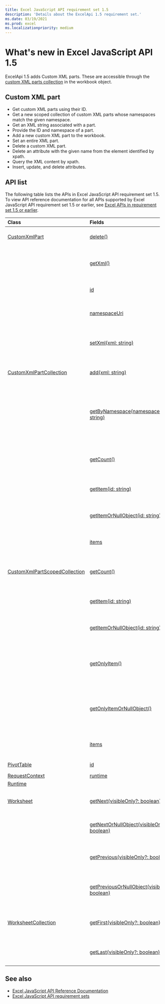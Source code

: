 ```yaml
---
title: Excel JavaScript API requirement set 1.5
description: 'Details about the ExcelApi 1.5 requirement set.'
ms.date: 03/19/2021
ms.prod: excel
ms.localizationpriority: medium
---
```


# What's new in Excel JavaScript API 1.5

ExcelApi 1.5 adds Custom XML parts. These are accessible through the [custom XML parts collection](/javascript/api/excel/excel.workbook#excel-excel-workbook-customxmlparts-member) in the workbook object.

## Custom XML part

* Get custom XML parts using their ID.
* Get a new scoped collection of custom XML parts whose namespaces match the given namespace.
* Get an XML string associated with a part.
* Provide the ID and namespace of a part.
* Add a new custom XML part to the workbook.
* Set an entire XML part.
* Delete a custom XML part.
* Delete an attribute with the given name from the element identified by xpath.
* Query the XML content by xpath.
* Insert, update, and delete attributes.

## API list

The following table lists the APIs in Excel JavaScript API requirement set 1.5. To view API reference documentation for all APIs supported by Excel JavaScript API requirement set 1.5 or earlier, see [Excel APIs in requirement set 1.5 or earlier](/javascript/api/excel?view=excel-js-1.5&preserve-view=true).

| Class | Fields | Description |
|:---|:---|:---|
|[CustomXmlPart](/javascript/api/excel/excel.customxmlpart)|[delete()](/javascript/api/excel/excel.customxmlpart#excel-excel-customxmlpart-delete-member(1))|Deletes the custom XML part.|
||[getXml()](/javascript/api/excel/excel.customxmlpart#excel-excel-customxmlpart-getXml-member(1))|Gets the custom XML part's full XML content.|
||[id](/javascript/api/excel/excel.customxmlpart#excel-excel-customxmlpart-id-member)|The custom XML part's ID.|
||[namespaceUri](/javascript/api/excel/excel.customxmlpart#excel-excel-customxmlpart-namespaceUri-member)|The custom XML part's namespace URI.|
||[setXml(xml: string)](/javascript/api/excel/excel.customxmlpart#excel-excel-customxmlpart-setXml-member(1))|Sets the custom XML part's full XML content.|
|[CustomXmlPartCollection](/javascript/api/excel/excel.customxmlpartcollection)|[add(xml: string)](/javascript/api/excel/excel.customxmlpartcollection#excel-excel-customxmlpartcollection-add-member(1))|Adds a new custom XML part to the workbook.|
||[getByNamespace(namespaceUri: string)](/javascript/api/excel/excel.customxmlpartcollection#excel-excel-customxmlpartcollection-getByNamespace-member(1))|Gets a new scoped collection of custom XML parts whose namespaces match the given namespace.|
||[getCount()](/javascript/api/excel/excel.customxmlpartcollection#excel-excel-customxmlpartcollection-getCount-member(1))|Gets the number of custom XML parts in the collection.|
||[getItem(id: string)](/javascript/api/excel/excel.customxmlpartcollection#excel-excel-customxmlpartcollection-getItem-member(1))|Gets a custom XML part based on its ID.|
||[getItemOrNullObject(id: string)](/javascript/api/excel/excel.customxmlpartcollection#excel-excel-customxmlpartcollection-getItemOrNullObject-member(1))|Gets a custom XML part based on its ID.|
||[items](/javascript/api/excel/excel.customxmlpartcollection#excel-excel-customxmlpartcollection-items-member)|Gets the loaded child items in this collection.|
|[CustomXmlPartScopedCollection](/javascript/api/excel/excel.customxmlpartscopedcollection)|[getCount()](/javascript/api/excel/excel.customxmlpartscopedcollection#excel-excel-customxmlpartscopedcollection-getCount-member(1))|Gets the number of CustomXML parts in this collection.|
||[getItem(id: string)](/javascript/api/excel/excel.customxmlpartscopedcollection#excel-excel-customxmlpartscopedcollection-getItem-member(1))|Gets a custom XML part based on its ID.|
||[getItemOrNullObject(id: string)](/javascript/api/excel/excel.customxmlpartscopedcollection#excel-excel-customxmlpartscopedcollection-getItemOrNullObject-member(1))|Gets a custom XML part based on its ID.|
||[getOnlyItem()](/javascript/api/excel/excel.customxmlpartscopedcollection#excel-excel-customxmlpartscopedcollection-getOnlyItem-member(1))|If the collection contains exactly one item, this method returns it.|
||[getOnlyItemOrNullObject()](/javascript/api/excel/excel.customxmlpartscopedcollection#excel-excel-customxmlpartscopedcollection-getOnlyItemOrNullObject-member(1))|If the collection contains exactly one item, this method returns it.|
||[items](/javascript/api/excel/excel.customxmlpartscopedcollection#excel-excel-customxmlpartscopedcollection-items-member)|Gets the loaded child items in this collection.|
|[PivotTable](/javascript/api/excel/excel.pivottable)|[id](/javascript/api/excel/excel.pivottable#excel-excel-pivottable-id-member)|ID of the PivotTable.|
|[RequestContext](/javascript/api/excel/excel.requestcontext)|[runtime](/javascript/api/excel/excel.requestcontext#excel-excel-requestcontext-runtime-member)||
|[Runtime](/javascript/api/excel/excel.runtime)||[Workbook](/javascript/api/excel/excel.workbook)|[customXmlParts](/javascript/api/excel/excel.workbook#excel-excel-workbook-customXmlParts-member)|Represents the collection of custom XML parts contained by this workbook.|
|[Worksheet](/javascript/api/excel/excel.worksheet)|[getNext(visibleOnly?: boolean)](/javascript/api/excel/excel.worksheet#excel-excel-worksheet-getNext-member(1))|Gets the worksheet that follows this one.|
||[getNextOrNullObject(visibleOnly?: boolean)](/javascript/api/excel/excel.worksheet#excel-excel-worksheet-getNextOrNullObject-member(1))|Gets the worksheet that follows this one.|
||[getPrevious(visibleOnly?: boolean)](/javascript/api/excel/excel.worksheet#excel-excel-worksheet-getPrevious-member(1))|Gets the worksheet that precedes this one.|
||[getPreviousOrNullObject(visibleOnly?: boolean)](/javascript/api/excel/excel.worksheet#excel-excel-worksheet-getPreviousOrNullObject-member(1))|Gets the worksheet that precedes this one.|
|[WorksheetCollection](/javascript/api/excel/excel.worksheetcollection)|[getFirst(visibleOnly?: boolean)](/javascript/api/excel/excel.worksheetcollection#excel-excel-worksheetcollection-getFirst-member(1))|Gets the first worksheet in the collection.|
||[getLast(visibleOnly?: boolean)](/javascript/api/excel/excel.worksheetcollection#excel-excel-worksheetcollection-getLast-member(1))|Gets the last worksheet in the collection.|

## See also

* [Excel JavaScript API Reference Documentation](/javascript/api/excel?view=excel-js-1.5&preserve-view=true)
* [Excel JavaScript API requirement sets](excel-api-requirement-sets.md)
